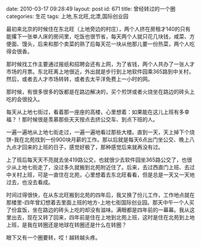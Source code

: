 date: 2010-03-17 09:28:49
layout: post
id: 671
title: 曾经转过的一个圈
categories: 生花
tags: 上地,东北旺,北漂,国际创业园

最初来北京的时候住在东北旺（上地旁边的村庄），两个人挤在房租才140的只有能撂下一张单人床的房间里，吃饭也很节省，每天两个人就只花几块钱，咸菜、方便面、馒头，后来和那个卖菜的熟了后每天花一块从他那儿要一份热菜，两个人吃得会很香。

那时候找工作主要通过报纸和招聘会还有上网，为了省钱，两个人共办了一张人才市场的月票。东北旺离上地很近，外出就是步行到上地软件园乘365路到中关村，然后，或者去人才市场转转，或者去太平洋免费上一小时的网。

那时候，有很多很多的饭都是在路边解决的，买个煎饼或者火烧坐在路边的砖头上吃的会很投入。

每天从上地七街过，看着那一座座的高楼，心里想着：如果能在这儿上班有多幸福？！那时候很是羡慕那些天天按点去挤公交车、到点下班的人。

一遍一遍地从上地七街走过，一遍一遍地看过那些大楼。直到一天，天上掉下个烧饼-我在北苑找到一份900块月薪的工作。那以后就是每天6点出门坐公交、晚上八九点才回来的上班的日子，感觉好极了，那种感觉后来就再没有过。

上了班后每天天不亮就去坐419路公交，也就很少去软件园坐365路公交了，也很少从上地七街走了，没过多久就搬到北苑附近住了。后来，去过西直门上班、去过中关村上班，可是一直住在北苑，心里想着去东北旺看看，但是总是一天又一天地过去，也没去看成。

时间过得很快，在从东北旺搬到北苑的四年后，我又换了份儿工作，工作地点就在那楼里-四年曾幻想着去里面上班的地方-上地七街国际创业园。那天中午一个人买了份盒饭，坐在路边的砖头上吃的却没有滋味。满眼都是四年前的一幕幕。我从这里出去，现在又转了回来，四年前是住在上地到北苑上班，这时是住在北苑到上地上班，是我在转圈还是地球在转圈还是什么在转圈？

眼下又有一个圈要转，哎！越转越头疼。
